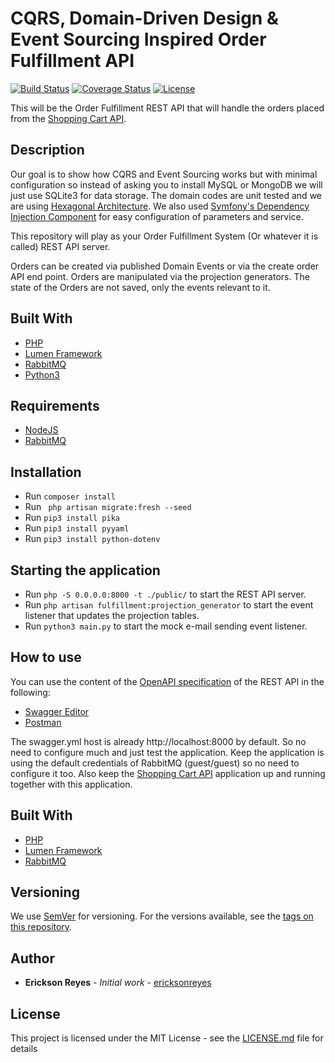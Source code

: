 # CQRS, Domain-Driven Design &amp; Event Sourcing Inspired Order Fulfillment API

[![Build Status](https://img.shields.io/travis/ericksonreyes/cqrs-order-fulfillment-api.svg)](https://travis-ci.org/ericksonreyes/cqrs-order-fulfillment-api)
[![Coverage Status](https://coveralls.io/repos/github/ericksonreyes/cqrs-order-fulfillment-api/badge.svg?branch=master)](https://coveralls.io/github/ericksonreyes/cqrs-order-fulfillment-api?branch=master)
[![License](https://img.shields.io/github/license/ericksonreyes/cqrs-order-fulfillment-api.svg)](LICENSE.MD)

This will be the Order Fulfillment REST API that will handle the orders placed from the [Shopping Cart API](https://github.com/ericksonreyes/cqrs-shopping-cart-api).

## Description
Our goal is to show how CQRS and Event Sourcing works but with minimal configuration so instead of asking you
to install MySQL or MongoDB we will just use SQLite3 for data storage. The domain codes are unit tested and we are using 
[Hexagonal Architecture](https://fideloper.com/hexagonal-architecture). We also used [Symfony's Dependency Injection Component](https://symfony.com/doc/current/components/dependency_injection.html)
for easy configuration of parameters and service. 
 
This repository will play as your Order Fulfillment System (Or whatever it is called) REST API server.

Orders can be created via published Domain Events or via the create order API end point. Orders are manipulated via the 
projection generators. The state of the Orders are not saved, only the events relevant to it.


## Built With

* [PHP](https://www.php.net/)
* [Lumen Framework](https://lumen.laravel.com/)
* [RabbitMQ](https://www.rabbitmq.com/)
* [Python3](https://www.python.org/download/releases/3.0/)

## Requirements
* [NodeJS](https://nodejs.org/)
* [RabbitMQ](https://www.rabbitmq.com/)

## Installation
* Run ```composer install```
* Run ``` php artisan migrate:fresh --seed```
* Run ```pip3 install pika```
* Run ```pip3 install pyyaml```
* Run ```pip3 install python-dotenv``` 

## Starting the application
* Run ```php -S 0.0.0.0:8000 -t ./public/``` to start the REST API server.
* Run ```php artisan fulfillment:projection_generator``` to start the event listener that updates the projection tables.
* Run ```python3 main.py``` to start the mock e-mail sending event listener. 

## How to use
You can use the content of the [OpenAPI specification](./swagger.yml) of the REST API in the following:

* [Swagger Editor](https://editor.swagger.io)
* [Postman](https://www.getpostman.com)

The swagger.yml host is already http://localhost:8000 by default. So no need to configure much and just test the application.
Keep the application is using the default credentials of RabbitMQ (guest/guest) so no need to configure it too. Also keep the 
[Shopping Cart API](https://github.com/ericksonreyes/cqrs-shopping-cart-api) application up and running together with this application.

## Built With

* [PHP](https://www.php.net/)
* [Lumen Framework](https://lumen.laravel.com/)
* [RabbitMQ](https://www.rabbitmq.com/)

## Versioning

We use [SemVer](http://semver.org/) for versioning. For the versions available, see the [tags on this repository](https://github.com/ericksonreyes/cqrs-shopping-cart-api/tags). 

## Author

* **Erickson Reyes** - *Initial work* - [ericksonreyes](https://github.com/ericksonreyes)

## License

This project is licensed under the MIT License - see the [LICENSE.md](LICENSE.md) file for details
